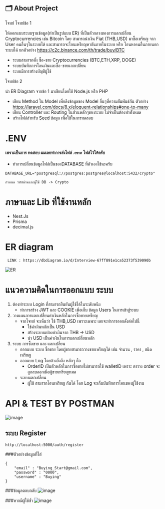
## 🗂️ About Project
โจทย์
โจทย์ข้อ 1 

ให้ออกแบบระบบฐานข้อมูล(ทำเป็นรูปแบบ ER) ที่เป็นตัวกลางของการแลกเปลี่ยน Cryptocurrencies เช่น Bitcoin โดย สามารถนำเงิน Fiat (THB,USD) มาซื้อเหรียญ จาก User คนอื่นๆในระบบได้ และสามารถจะโอนเหรียญหากันภายในระบบ หรือ โอนหาคนอื่นภายนอกระบบได้ 
ยกตัวอย่าง https://c2c.binance.com/th/trade/buy/BTC

- ระบบสามารถตั้ง ซื้อ-ขาย Cryptocurrencies (BTC,ETH,XRP, DOGE)
- ระบบบันทึกการโอนเงินและซื้อ-ขายแลกเปลี่ยน
- ระบบมีการสร้างบัญชีผู้ใช้

โจทย์ข้อ 2 

นำ ER Diagram จากข้อ 1 มาเขียนโดยใช้ Node.js หรือ PHP

- เขียน Method ใน Model เพื่อดึงข้อมูลของ Model อื่นๆที่ความสัมพันธ์กัน ตัวอย่าง
  https://laravel.com/docs/8.x/eloquent-relationships#one-to-many
- เขียน Controller และ Routing ในส่วนหลักๆของระบบ ไม่จำเป็นต้องทำทั้งหมด
- สร้างไฟล์สำหรับ Seed ข้อมูล เพื่อใช้ในการทดสอบ




# .ENV

#### เพราะเป็นการ ทดสอบ ผมเลยทำการส่งไฟล์ .env ไฟล์ไว้ให้ครับ
- ทำการเปลี่ยนข้อมูลไฟล์เป็นของDATABASE ที่ตัวเองใช้นะครับ


```
DATABASE_URL="postgresql://postgres:postgres@localhost:5432/crypto"

กำหนด รหัสผ่านและผู้ใช้ DB -> Crypto

```

# ภาษาและ Lib ที่ใช้งานหลัก
- Nest.Js
- Prisma
- decimal.js



# ER diagram


```
 LINK : https://dbdiagram.io/d/Interview-67ff891e1ca52373f539090b
```


![ER](https://github.com/user-attachments/assets/9868114d-8f67-4933-981b-3a5a040388e3)


# แนวความคิดในการออกแบบ ระบบ
1. ต้องทำระบบ Login ที่สามารถยืนยันผู้ใช้ได้ในระดับหนึง
   - ทำการสร้าง JWT และ COOKIE เพือเก็บ ข้อมูล Users ในการเข้าสู่ระบบ
2. วางแผนการแลกเปลี่่ยนค่าเงินหลักในการซื้อขายเหรียญ
   - จากโจทย์ จะเห็นว่า ใช้ THB,USD เพราะเฉพาะ เลยจะทำการออกดั้งต่อไปนี้
       * ใช้ค่าเงินหลักเป็น USD
       * สร้างระบบแปลงค่าเงินจาก THB -> USD
       * นำ USD เป็นค่าเงินในการแลกเปลี่ยนหลัก
3. ระบบ การซื้อขาย และ แลกเปลี่ยน
   - ออกแบบ ระบบ ซื้อขาย โดยผู้ขายสามารถวางขายเหรียญได้ เช่น จำนวน , ราคา , ชนิดเหรียญ
   - ออกแบบ Log โดยอ้างอิ่งถึง หลักๆ คือ  
       * OrderID เป็นตัวหลักในการซื้อขายไม่สามารถใช้ walletID เพราะ ตาราง order จะถูกลบออกเมือผู้ขายเหรียญหมด
   - ระบบแลกเปลี่ยน
       * ผู้ใช้ สามารถโอนเหรียญ กันได้ โดย Log จะเก็บบันทึกการโอนของผู้ใช้งาน
  
# API & TEST BY POSTMAN

![image](https://github.com/user-attachments/assets/b8d43cc5-a2b4-4b89-85ad-2eb132486cb6)

## ระบบ Register 
```
http://localhost:5000/auth/register
```
###ตัวอย่างข้อมูลที่ใส่

```
{
    "email" : "Buying_Start@gmail.com",
    "password" : "0000",
    "username" : "Buying"
}
```

###ข้อมูลตอบกลับ
![image](https://github.com/user-attachments/assets/3c4af766-9ea0-4d49-877c-98e27f64371b)

###หากมีผู้ใช้ซ้ำ 
![image](https://github.com/user-attachments/assets/6b9e4251-be73-467b-a23f-77784d286831)








